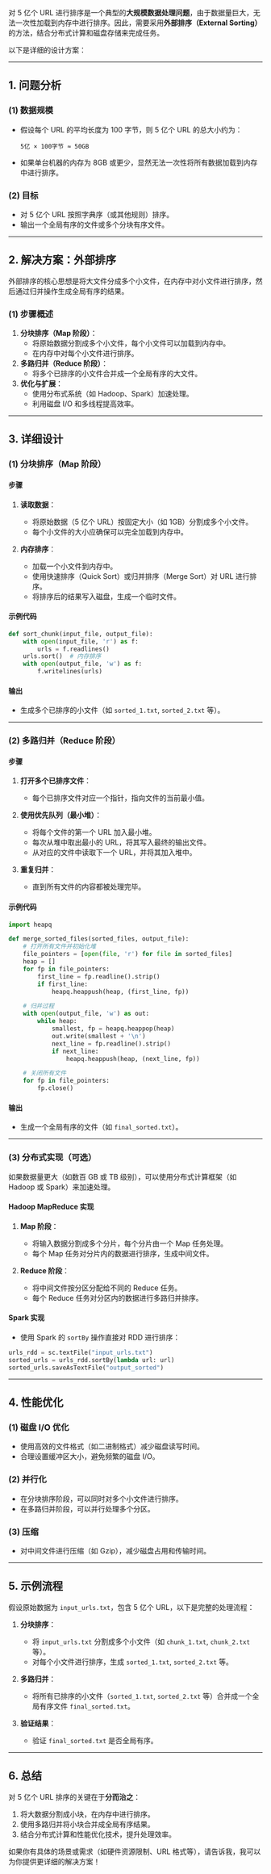 对 5 亿个 URL 进行排序是一个典型的**大规模数据处理问题**，由于数据量巨大，无法一次性加载到内存中进行排序。因此，需要采用**外部排序（External Sorting）** 的方法，结合分布式计算和磁盘存储来完成任务。

以下是详细的设计方案：

---

## **1. 问题分析**

### **(1) 数据规模**
- 假设每个 URL 的平均长度为 100 字节，则 5 亿个 URL 的总大小约为：
  ```
  5亿 × 100字节 ≈ 50GB
  ```
- 如果单台机器的内存为 8GB 或更少，显然无法一次性将所有数据加载到内存中进行排序。

### **(2) 目标**
- 对 5 亿个 URL 按照字典序（或其他规则）排序。
- 输出一个全局有序的文件或多个分块有序文件。

---

## **2. 解决方案：外部排序**

外部排序的核心思想是将大文件分成多个小文件，在内存中对小文件进行排序，然后通过归并操作生成全局有序的结果。

### **(1) 步骤概述**
1. **分块排序（Map 阶段）**：
   - 将原始数据分割成多个小文件，每个小文件可以加载到内存中。
   - 在内存中对每个小文件进行排序。
2. **多路归并（Reduce 阶段）**：
   - 将多个已排序的小文件合并成一个全局有序的大文件。
3. **优化与扩展**：
   - 使用分布式系统（如 Hadoop、Spark）加速处理。
   - 利用磁盘 I/O 和多线程提高效率。

---

## **3. 详细设计**

### **(1) 分块排序（Map 阶段）**

#### **步骤**
1. **读取数据**：
   - 将原始数据（5 亿个 URL）按固定大小（如 1GB）分割成多个小文件。
   - 每个小文件的大小应确保可以完全加载到内存中。

2. **内存排序**：
   - 加载一个小文件到内存中。
   - 使用快速排序（Quick Sort）或归并排序（Merge Sort）对 URL 进行排序。
   - 将排序后的结果写入磁盘，生成一个临时文件。

#### **示例代码**
```python
def sort_chunk(input_file, output_file):
    with open(input_file, 'r') as f:
        urls = f.readlines()
    urls.sort()  # 内存排序
    with open(output_file, 'w') as f:
        f.writelines(urls)
```

#### **输出**
- 生成多个已排序的小文件（如 `sorted_1.txt`, `sorted_2.txt` 等）。

---

### **(2) 多路归并（Reduce 阶段）**

#### **步骤**
1. **打开多个已排序文件**：
   - 每个已排序文件对应一个指针，指向文件的当前最小值。

2. **使用优先队列（最小堆）**：
   - 将每个文件的第一个 URL 加入最小堆。
   - 每次从堆中取出最小的 URL，将其写入最终的输出文件。
   - 从对应的文件中读取下一个 URL，并将其加入堆中。

3. **重复归并**：
   - 直到所有文件的内容都被处理完毕。

#### **示例代码**
```python
import heapq

def merge_sorted_files(sorted_files, output_file):
    # 打开所有文件并初始化堆
    file_pointers = [open(file, 'r') for file in sorted_files]
    heap = []
    for fp in file_pointers:
        first_line = fp.readline().strip()
        if first_line:
            heapq.heappush(heap, (first_line, fp))

    # 归并过程
    with open(output_file, 'w') as out:
        while heap:
            smallest, fp = heapq.heappop(heap)
            out.write(smallest + '\n')
            next_line = fp.readline().strip()
            if next_line:
                heapq.heappush(heap, (next_line, fp))

    # 关闭所有文件
    for fp in file_pointers:
        fp.close()
```

#### **输出**
- 生成一个全局有序的文件（如 `final_sorted.txt`）。

---

### **(3) 分布式实现（可选）**

如果数据量更大（如数百 GB 或 TB 级别），可以使用分布式计算框架（如 Hadoop 或 Spark）来加速处理。

#### **Hadoop MapReduce 实现**
1. **Map 阶段**：
   - 将输入数据分割成多个分片，每个分片由一个 Map 任务处理。
   - 每个 Map 任务对分片内的数据进行排序，生成中间文件。

2. **Reduce 阶段**：
   - 将中间文件按分区分配给不同的 Reduce 任务。
   - 每个 Reduce 任务对分区内的数据进行多路归并排序。

#### **Spark 实现**
- 使用 Spark 的 `sortBy` 操作直接对 RDD 进行排序：
```python
urls_rdd = sc.textFile("input_urls.txt")
sorted_urls = urls_rdd.sortBy(lambda url: url)
sorted_urls.saveAsTextFile("output_sorted")
```

---

## **4. 性能优化**

### **(1) 磁盘 I/O 优化**
- 使用高效的文件格式（如二进制格式）减少磁盘读写时间。
- 合理设置缓冲区大小，避免频繁的磁盘 I/O。

### **(2) 并行化**
- 在分块排序阶段，可以同时对多个小文件进行排序。
- 在多路归并阶段，可以并行处理多个分区。

### **(3) 压缩**
- 对中间文件进行压缩（如 Gzip），减少磁盘占用和传输时间。

---

## **5. 示例流程**

假设原始数据为 `input_urls.txt`，包含 5 亿个 URL，以下是完整的处理流程：

1. **分块排序**：
   - 将 `input_urls.txt` 分割成多个小文件（如 `chunk_1.txt`, `chunk_2.txt` 等）。
   - 对每个小文件进行排序，生成 `sorted_1.txt`, `sorted_2.txt` 等。

2. **多路归并**：
   - 将所有已排序的小文件（`sorted_1.txt`, `sorted_2.txt` 等）合并成一个全局有序文件 `final_sorted.txt`。

3. **验证结果**：
   - 验证 `final_sorted.txt` 是否全局有序。

---

## **6. 总结**

对 5 亿个 URL 排序的关键在于**分而治之**：
1. 将大数据分割成小块，在内存中进行排序。
2. 使用多路归并将小块合并成全局有序结果。
3. 结合分布式计算和性能优化技术，提升处理效率。

如果你有具体的场景或需求（如硬件资源限制、URL 格式等），请告诉我，我可以为你提供更详细的解决方案！
